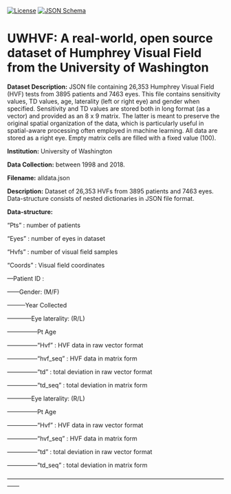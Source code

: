 [![License](https://img.shields.io/badge/License-BSD%203--Clause-blue.svg)](https://opensource.org/licenses/BSD-3-Clause)
[![JSON Schema](https://img.shields.io/badge/JSON%20Schema-valid-green)](https://json-schema.org/)


# UWHVF: A real-world, open source dataset of Humphrey Visual Field from the University of Washington


**Dataset Description:** JSON file containing 26,353 Humphrey Visual Field (HVF) tests from 3895 patients and 7463 eyes. This file contains sensitivity values, TD values, age, laterality (left or right eye) and gender when specified. Sensitivity and TD values are stored both in long format (as a vector) and provided as an 8 x 9 matrix. The latter is meant to preserve the original spatial organization of the data, which is particularly useful in spatial-aware processing often employed in machine learning. All data are stored as a right eye. Empty matrix cells are filled with a fixed value (100).

**Institution:** University of Washington

**Data Collection:** between 1998 and 2018.

**Filename:** alldata.json

**Description:** Dataset of 26,353 HVFs from 3895 patients and 7463 eyes. Data-structure consists of nested dictionaries in JSON file format. 

**Data-structure:**

“Pts” : number of patients

“Eyes” : number of eyes in dataset

“Hvfs” : number of visual field samples 

“Coords” : Visual field coordinates 

—Patient ID :

——Gender: (M/F)

———Year Collected

————Eye laterality: (R/L)

—————Pt Age 

—————“Hvf” : HVF data in raw vector format

—————“hvf_seq” : HVF data in matrix form

—————“td” : total deviation in raw vector format

—————“td_seq” : total deviation in matrix form

————Eye laterality: (R/L)

—————Pt Age 

—————“Hvf” : HVF data in raw vector format

—————“hvf_seq” : HVF data in matrix form

—————“td” : total deviation in raw vector format

—————“td_seq” : total deviation in matrix form

——————————————————————————————————————


